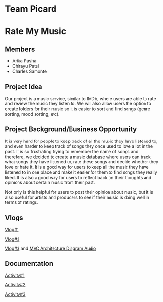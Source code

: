 # Team Picard
# Rate My Music 
## Members
 * Arika Pasha
 * Chirayu Patel
 * Charles Samonte
 
## Project Idea

Our project is a music service, similar to IMDb, where users are able to rate and review the music they listen to. We will also allow users the option to create folders for their music so it is easier to sort and find songs (genre sorting, mood sorting, etc). 

## Project Background/Business Opportunity

It is very hard for people to keep track of all the music they have listened to, and even harder to keep track of songs they once used to love a lot in the past. It is so frustrating trying to remember the name of songs and therefore, we decided to create a music database where users can track what songs they have listened to, rate these songs and decide whether they love or hate it. It is a good way for users to keep all the music they have listened to in one place and make it easier for them to find songs they really liked. It is also a good way for users to reflect back on their thoughts and opinions about certain music from their past. 

Not only is this helpful for users to post their opinion about music, but it is also useful for artists and producers to see if their music is doing well in terms of ratings.

## Vlogs
[Vlog#1](https://www.youtube.com/watch?v=7JTmQI3_q_s)

[Vlog#2](https://www.youtube.com/watch?v=CKGe3ufRX44)

[Vlog#3](https://www.youtube.com/watch?v=Anu-8FnUDfE&ab_channel=CharlesSamonte) and [MVC Architecture Diagram Audio](https://www.youtube.com/watch?v=FqvBc8ftdJE)


## Documentation
[Activity#1](https://github.com/arikapasha/ENSE374TeamPicard/blob/main/Activity%231)

[Activity#2](https://github.com/arikapasha/ENSE374TeamPicard/tree/main/Activity%232)

[Activity#3](https://github.com/arikapasha/ENSE374TeamPicard/tree/main/Activity%233) 
